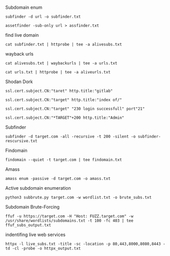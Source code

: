 

Subdomain enum

~~~
subfinder -d url -o subfinder.txt
~~~

~~~
assetfinder -sub-only url > assfinder.txt
~~~

find live domain

~~~
cat subfinder.txt | httprobe | tee -a alivesubs.txt
~~~

wayback urls


~~~
cat alivesubs.txt | waybackurls | tee -a urls.txt
~~~


~~~
cat urls.txt | httprobe | tee -a aliveurls.txt
~~~



Shodan Dork

~~~
ssl.cert.subject.CN:"taret" http.title:"gitlab"
~~~

~~~
ssl.cert.subject.CN:"target" http.title:"index of/"
~~~

~~~
ssl.cert.subject.CN:"target" "230 login successfull" port"21"
~~~

~~~
ssl.cert.subject.CN:"*TARGET"+200 http.title:"Admin"
~~~


Subfinder 

~~~
subfinder -d target.com -all -recursive -t 200 -silent -o subfinder-rescursive.txt
~~~


Findomain 

~~~
findomain --quiet -t target.com | tee findomain.txt
~~~

Amass 

~~~
amass enum -passive -d target.com -o amass.txt
~~~

Active subdomain enumeration

~~~
python3 subbrute.py target.com -w wordlist.txt -o brute_subs.txt
~~~

Subdomain Brute-Forcing

~~~
ffuf -u https://target.com -H "Host: FUZZ.target.com" -w /usr/share/wordlists/subdomains.txt -t 100 -fc 403 | tee ffuf_subs_output.txt
~~~

indentifing live web services

```
httpx -l live_subs.txt -title -sc -location -p 80,443,8000,8080,8443 -td -cl -probe -o httpx_output.txt
```

